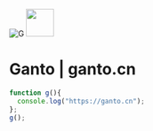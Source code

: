![G](https://ganto.cn/g.png)
<img style="width: 50px;height: auto;" src="https://ganto.cn/g.png">
# Ganto | ganto.cn
```js
function g(){
  console.log("https://ganto.cn");
};
g();
```
